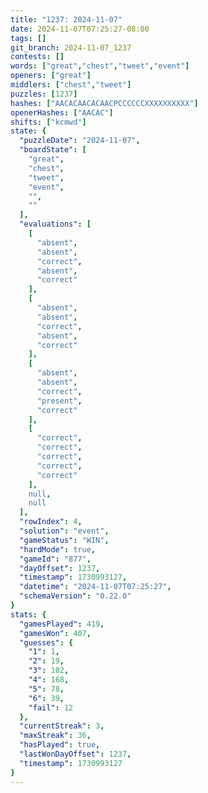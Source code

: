 ```yaml
---
title: "1237: 2024-11-07"
date: 2024-11-07T07:25:27-08:00
tags: []
git_branch: 2024-11-07_1237
contests: []
words: ["great","chest","tweet","event"]
openers: ["great"]
middlers: ["chest","tweet"]
puzzles: [1237]
hashes: ["AACACAACACAACPCCCCCCXXXXXXXXXX"]
openerHashes: ["AACAC"]
shifts: ["kcmwd"]
state: {
  "puzzleDate": "2024-11-07",
  "boardState": [
    "great",
    "chest",
    "tweet",
    "event",
    "",
    ""
  ],
  "evaluations": [
    [
      "absent",
      "absent",
      "correct",
      "absent",
      "correct"
    ],
    [
      "absent",
      "absent",
      "correct",
      "absent",
      "correct"
    ],
    [
      "absent",
      "absent",
      "correct",
      "present",
      "correct"
    ],
    [
      "correct",
      "correct",
      "correct",
      "correct",
      "correct"
    ],
    null,
    null
  ],
  "rowIndex": 4,
  "solution": "event",
  "gameStatus": "WIN",
  "hardMode": true,
  "gameId": "877",
  "dayOffset": 1237,
  "timestamp": 1730993127,
  "datetime": "2024-11-07T07:25:27",
  "schemaVersion": "0.22.0"
}
stats: {
  "gamesPlayed": 419,
  "gamesWon": 407,
  "guesses": {
    "1": 1,
    "2": 19,
    "3": 102,
    "4": 168,
    "5": 78,
    "6": 39,
    "fail": 12
  },
  "currentStreak": 3,
  "maxStreak": 36,
  "hasPlayed": true,
  "lastWonDayOffset": 1237,
  "timestamp": 1730993127
}
---
```

<!-- more -->
